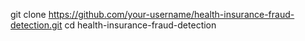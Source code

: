 git clone https://github.com/your-username/health-insurance-fraud-detection.git
cd health-insurance-fraud-detection
